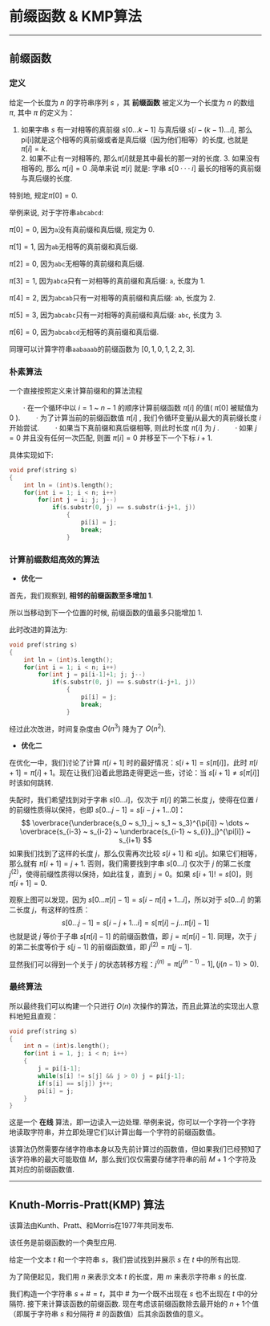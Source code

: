 

# 前缀函数 &​ KMP算法

---

## 前缀函数

### 定义

给定一个长度为 $n$ 的字符串序列 $s$ ，其 **前缀函数** 被定义为一个长度为 $n$ 的数组 $\pi$, 其中 $\pi$ 的定义为：

1. 如果字串 $s$ 有一对相等的真前缀 $s[0 \dots k-1]$ 与真后缀 $s[i-(k-1) \dots i]$, 那么pi[i]就是这个相等的真前缀或者是真后缀（因为他们相等）的长度, 也就是$\pi[i] = k$.  
   2. 如果不止有一对相等的, 那么$\pi[i]$就是其中最长的那一对的长度.
   3. 如果没有相等的, 那么 $\pi[i] = 0$ .简单来说 $\pi[i]$ 就是: 字串 $s[0···i]$ 最长的相等的真前缀与真后缀的长度.

特别地, 规定$\pi[0] = 0$.

举例来说, 对于字符串`abcabcd`:

$\pi[0] = 0$, 因为`a`没有真前缀和真后缀, 规定为 $0$.

$\pi[1] = 1$, 因为`ab`无相等的真前缀和真后缀.

$\pi[2] = 0$, 因为`abc`无相等的真前缀和真后缀.

$\pi[3] = 1$, 因为`abca`只有一对相等的真前缀和真后缀: `a`, 长度为 $1$.

$\pi[4] = 2$, 因为`abcab`只有一对相等的真前缀和真后缀: `ab`, 长度为 $2$.

$\pi[5] = 3$, 因为`abcabc`只有一对相等的真前缀和真后缀: `abc`, 长度为 $3$.

$\pi[6] = 0$, 因为`abcabcd`无相等的真前缀和真后缀.

同理可以计算字符串`aabaaab`的前缀函数为 $[0, 1, 0, 1, 2, 2, 3]$.

### 朴素算法

一个直接按照定义来计算前缀和的算法流程

　　· 在一个循环中以 $i=1$ ~ $n-1$ 的顺序计算前缀函数 $\pi[i]$ 的值( $\pi[0]$ 被赋值为 $0$ ).
　　· 为了计算当前的前缀函数值 $\pi[i]$ , 我们令循环变量$j$从最大的真前缀长度 $i$ 开始尝试.
　　· 如果当下真前缀和真后缀相等, 则此时长度 $\pi[i]$ 为 $j$ .
　　· 如果 $j = 0$ 并且没有任何一次匹配, 则置 $\pi[i]=0$ 并移至下一个下标 $i+1$.

具体实现如下:

```cpp
void pref(string s)
{
    int ln = (int)s.length();
    for(int i = 1; i < n; i++)
        for(int j = i; j; j--)
            if(s.substr(0, j) == s.substr(i-j+1, j))
                {
                    pi[i] = j;
                    break;
                }
```



### 计算前缀数组高效的算法

- **优化一**

首先，我们观察到, **相邻的前缀函数至多增加 $1$**.

所以当移动到下一个位置的时候, 前缀函数的值最多只能增加 $1$.

此时改进的算法为:

```cpp
void pref(string s)
{
    int ln = (int)s.length();
    for(int i = 1; i < n; i++)
        for(int j = pi[i-1]+1; j; j--)
            if(s.substr(0, j) == s.substr(i-j+1, j))
                {
                    pi[i] = j;
                    break;
                }
```

经过此次改进，时间复杂度由 $O(n^3)$ 降为了 $O(n^2)$.

- **优化二**

在优化一中，我们讨论了计算 $\pi[i+1]$ 时的最好情况：$s[i+1] = s[\pi[i]]$，此时 $\pi[i+1] = \pi[i] + 1$。现在让我们沿着此思路走得更远一些，讨论：当 $s[i+1] \neq s[\pi[i]]$ 时该如何跳转. 

失配时，我们希望找到对于字串 $s[0 \dots i]$，仅次于 $\pi[i]$ 的第二长度 $j$，使得在位置 $i$ 的前缀性质得以保持，也即 $s[0 \dots j-1] = s[i-j+1 \dots 0]$：
$$
\overbrace{\underbrace{s_0 ~ s_1}_j ~ s_1 ~ s_3}^{\pi[i]} ~ \dots ~ \overbrace{s_{i-3} ~ s_{i-2} ~ \underbrace{s_{i-1} ~ s_{i}}_j}^{\pi[i]} ~ s_{i+1}
$$
如果我们找到了这样的长度 $j$，那么仅需再次比较 $s[i+1]$ 和 $s[j]$。如果它们相等，那么就有 $\pi[i+1] = j+1$. 否则，我们需要找到字串 $s[0 \dots i]$ 仅次于 $j$ 的第二长度 $j^{(2)}$，使得前缀性质得以保持，如此往复，直到 $j = 0$。如果 $s[i+1] != s[0]$，则 $\pi[i+1] = 0$. 

观察上图可以发现，因为 $s[0 \dots \pi[i]-1] = s[i-\pi[i]+1 \dots i]$，所以对于 $s[0 \dots i]$ 的第二长度 $j$，有这样的性质：
$$
s[0 \dots j-1] = s[i-j+1 \dots i] = s[\pi[i]-j \dots \pi[i]-1]
$$
也就是说 $j$ 等价于子串 $s[\pi[i]-1]$ 的前缀函数值，即 $j = \pi[\pi[i]-1]$. 同理，次于 $j$ 的第二长度等价于 $s[j-1]$ 的前缀函数值，即 $j^{(2)} = \pi[j-1]$. 

显然我们可以得到一个关于 $j$ 的状态转移方程：$j^{(n)} = \pi[j^{(n-1)}-1],(j{(n-1)} > 0)$. 

### 最终算法

所以最终我们可以构建一个只进行 $O(n)$ 次操作的算法，而且此算法的实现出人意料地短且直观：

```cpp
void pref(string s)
{
    int n = (int)s.length();
    for(int i = 1, j; i < n; i++)
    {
        j = pi[i-1];
        while(s[i] != s[j] && j > 0) j = pi[j-1];
        if(s[i] == s[j]) j++;
        pi[i] = j;
    }
}
```

这是一个 **在线** 算法，即一边读入一边处理. 
举例来说，你可以一个字符一个字符地读取字符串，并立即处理它们以计算出每一个字符的前缀函数值。

该算法仍然需要存储字符串本身以及先前计算过的函数值，但如果我们已经预知了该字符串的最大可能取值 $M$，那么我们仅仅需要存储字符串的前 $M+1$ 个字符及其对应的前缀函数值. 

---

## Knuth-Morris-Pratt(KMP) 算法

该算法由Kunth、Pratt、和Morris在1977年共同发布. 

该任务是前缀函数的一个典型应用. 

给定一个文本 $t$ 和一个字符串 $s$，我们尝试找到并展示 $s$ 在 $t$ 中的所有出现. 

为了简便起见，我们用 $n$ 来表示文本 $t$ 的长度，用 $m$ 来表示字符串 $s$ 的长度. 

我们构造一个字符串 $s + \# = t$，其中 $\#$ 为一个既不出现在 $s$ 也不出现在 $t$ 中的分隔符.
接下来计算该函数的前缀函数. 现在考虑该前缀函数除去最开始的 $n + 1$个值（即属于字符串 $s$ 和分隔符 $\#$ 的函数值）后其余函数值的意义。